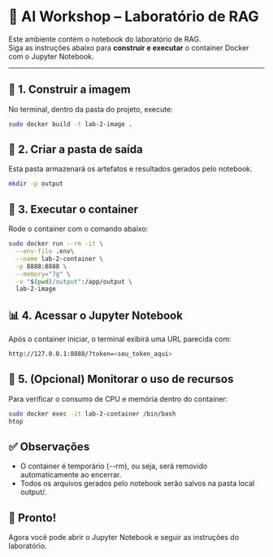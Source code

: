# 🧠 AI Workshop – Laboratório de RAG

Este ambiente contém o notebook do laboratório de RAG.  
Siga as instruções abaixo para **construir e executar** o container Docker com o Jupyter Notebook.

---

## 🧱 1. Construir a imagem

No terminal, dentro da pasta do projeto, execute:

```bash
sudo docker build -t lab-2-image .
```

## 📂 2. Criar a pasta de saída

Esta pasta armazenará os artefatos e resultados gerados pelo notebook.

```bash
mkdir -p output
```

## 🚀 3. Executar o container

Rode o container com o comando abaixo:

```bash
sudo docker run --rm -it \
  --env-file .env\
  --name lab-2-container \
  -p 8888:8888 \
  --memory="7g" \
  -v "$(pwd)/output":/app/output \
  lab-2-image
```

## 📊 4. Acessar o Jupyter Notebook

Após o container iniciar, o terminal exibirá uma URL parecida com:

```bash
http://127.0.0.1:8888/?token=<seu_token_aqui>
```

## 🧩 5. (Opcional) Monitorar o uso de recursos

Para verificar o consumo de CPU e memória dentro do container:

```bash
sudo docker exec -it lab-2-container /bin/bash
htop
```

## ✅ Observações

- O container é temporário (--rm), ou seja, será removido automaticamente ao encerrar.
- Todos os arquivos gerados pelo notebook serão salvos na pasta local output/.

## 📘 Pronto!

Agora você pode abrir o Jupyter Notebook e seguir as instruções do laboratório.


